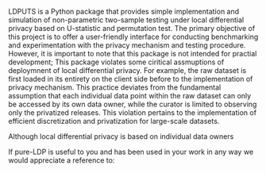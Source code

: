 LDPUTS is a Python package that provides simple implementation and simulation of non-parametric two-sample testing under local differential privacy based on U-statistic and permutation test.
The primary objective of this project is to offer a user-friendly interface for conducting benchmarking and experimentation with the privacy mechanism and testing procedure. However, it is important to note that this package is not intended for practial development; This package violates some ciritical assmuptions of deploymnent of local differential privacy.
For example, the raw dataset is first loaded in its entirety on the client side before to the implementation of privacy 
mechanism. 
This practice deviates from the fundamental assumption that each individual data point within the raw dataset can only be accessed by its own data owner, while the curator is limited to observing only the privatized releases.
This violation pertains to the implementation of efficient discretization and privatization for large-scale datasets.

Although local differential privacy is based on individual data owners

If pure-LDP is useful to you and has been used in your work in any way we would appreciate a reference to: